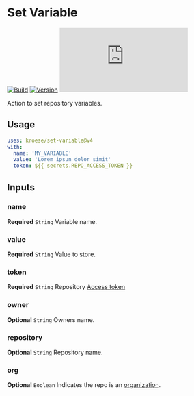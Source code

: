 # Set Variable
[![Build](https://github.com/kroese/set-variable/actions/workflows/build.yml/badge.svg)](https://github.com/kroese/set-variable/actions/workflows/build.yml)
[![Version](https://img.shields.io/github/v/tag/kroese/set-variable?label=version&color=066da5)](https://github.com/kroese/set-variable/)
[![Size](https://img.shields.io/github/size/kroese/set-variable/dist/index.js?branch=release/v4&label=size&color=066da5)](https://github.com/kroese/set-variable/)

Action to set repository variables.

## Usage

```YAML
uses: kroese/set-variable@v4
with:
  name: 'MY_VARIABLE'
  value: 'Lorem ipsun dolor simit'
  token: ${{ secrets.REPO_ACCESS_TOKEN }}
```

## Inputs

### name

**Required** `String` Variable name.

### value

**Required** `String` Value to store.

### token

**Required** `String` Repository [Access token](https://docs.github.com/en/github/authenticating-to-github/creating-a-personal-access-token)

### owner

**Optional** `String` Owners name.

### repository

**Optional** `String` Repository name.

### org

**Optional** `Boolean` Indicates the repo is an [organization](https://docs.github.com/en/github/setting-up-and-managing-organizations-and-teams/about-organizations).
